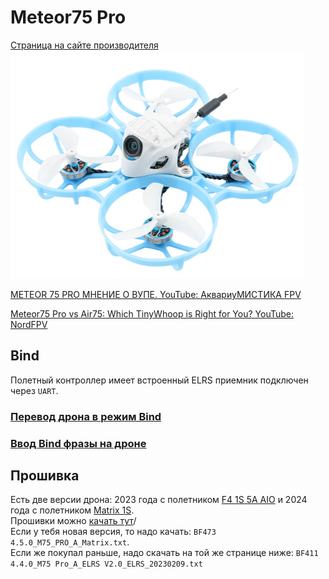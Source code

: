 # Meteor75 Pro
[Страница на сайте производителя](https://betafpv.com/collections/meteor-series/products/meteor75-pro-brushless-whoop-quadcopter)  
![](Meteor75pro.png) 

[METEOR 75 PRO МНЕНИЕ О ВУПЕ. YouTube: АквариуМИСТИКА FPV](https://www.youtube.com/watch?v=2zEOoNoXRAQ)  

[Meteor75 Pro vs Air75: Which TinyWhoop is Right for You? YouTube: NordFPV](https://www.youtube.com/watch?v=sfPQj4Wa40Y)

## Bind
Полетный контроллер имеет встроенный ELRS приемник подключен через `UART`.

### [Перевод дрона в режим Bind](./../../../60_Bind/40_Режим_Bind_дрона_с_UART.md)

### [Ввод Bind фразы на дроне](./../../../60_Bind/44_Bind_фраза_дрона_с_UART.md)

## Прошивка
Есть две версии дрона: 2023 года с полетником [F4 1S 5A AIO](https://betafpv.com/collections/brushless-flight-controller/products/f4-1s-5a-aio-brushless-flight-controller-elrs-2-4g) и 2024 года с полетником [Matrix 1S](https://betafpv.com/products/matrix-1s-brushless-flight-controller).  
Прошивки можно [качать тут](https://support.betafpv.com/hc/en-us/articles/16846305078297-CLI-for-Meteor75-Pro-2024)/  
Если у тебя новая версия, то надо качать: `BF473 4.5.0_M75_PRO_A_Matrix.txt`.  
Если же покупал раньше, надо скачать на той же странице ниже: `BF411 4.4.0_M75 Pro_A_ELRS V2.0_ELRS_20230209.txt`




